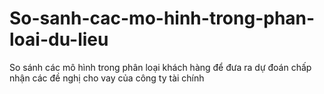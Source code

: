 # So-sanh-cac-mo-hinh-trong-phan-loai-du-lieu
So sánh các mô hình trong phân loại khách hàng để đưa ra dự đoán chấp nhận các đề nghị cho vay của công ty tài chính
